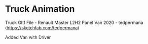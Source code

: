 # Truck Animation

Truck Gltf File - Renault Master L2H2 Panel Van 2020 - tedpermana (https://sketchfab.com/tedpermana)

Added Van with Driver
